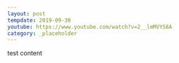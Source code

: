 ```yaml
---
layout: post
tempdate: 2019-09-30
youtube: https://www.youtube.com/watch?v=2__lmMVYS6A
category: _placeholder
---
```

test content
